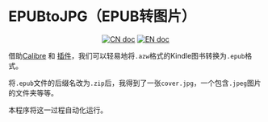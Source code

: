# EPUBtoJPG（EPUB转图片）

<p align="center">
<a href="README_CN.md"><img src="https://img.shields.io/badge/文档-中文版-81001E.svg" alt="CN doc"></a>
<a href="README.md"><img src="https://img.shields.io/badge/document-English-002FA7.svg" alt="EN doc"></a>
</p>

借助[Calibre](https://calibre-ebook.com/ja/download) 和 [插件](https://github.com/noDRM/DeDRM_tools/releases)，我们可以轻易地将`.azw`格式的Kindle图书转换为`.epub`格式。

将`.epub`文件的后缀名改为`.zip`后，我得到了一张`cover.jpg`，一个包含`.jpeg`图片的文件夹等等。

本程序将这一过程自动化运行。
 
